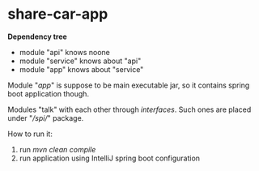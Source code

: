 # share-car-app

<b>Dependency tree</b>

<ul>
<li>module "api" knows noone</li>
<li>module "service" knows about "api"</li>
<li>module "app" knows about "service"</li>
</ul>

Module "<i>app</i>" is suppose to be main executable jar, so it contains spring boot application though.

Modules "talk" with each other through <i>interfaces</i>. Such ones are placed under "<i>/spi/</i>" package.

How to run it:

<ol>
<li>run <i>mvn clean compile</i></li>
<li>run application using IntelliJ spring boot configuration</li>
</ol>


